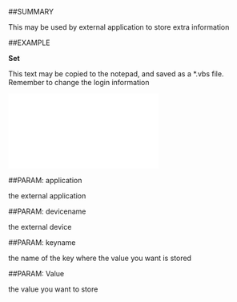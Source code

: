 

##SUMMARY

This may be used by external application to store extra information


##EXAMPLE

**Set**

This text may be copied to the notepad, and saved as a *.vbs file. Remember to change the login information

![](../../Examples/vbs/SOForeignKey.Set.vbs.txt)







##PARAM: application

the external application





##PARAM: devicename

the external device





##PARAM: keyname

the name of the key where the value you want is stored





##PARAM: Value

the value you want to store



